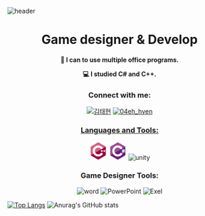 ![header](https://capsule-render.vercel.app/api?type=slice&color=gradient&&customColorList=0,2,3&height=300&section=header&text=TaehyenKim&fontSize=90)
<h1 align="center">Game designer & Develop</h1>


<h4 align="center"> 
📝 I can to use multiple office programs.

💻 I studied C# and C++.
</h4>
<h3 align="center">Connect with me:</h3>
<p align="center">
<a href="https://fb.com/김태현" target="blank"><img align="center" src="https://raw.githubusercontent.com/rahuldkjain/github-profile-readme-generator/master/src/images/icons/Social/facebook.svg" alt="김태현" height="30" width="40" /></a>
<a href="https://instagram.com/04eh_hyen" target="blank"><img align="center" src="https://raw.githubusercontent.com/rahuldkjain/github-profile-readme-generator/master/src/images/icons/Social/instagram.svg" alt="04eh_hyen" height="30" width="40" />
</p>

<h3 align="center">Languages and Tools:</h3>
<p align="center"> <target="_blank" rel="noreferrer"> <img src="https://raw.githubusercontent.com/devicons/devicon/master/icons/cplusplus/cplusplus-original.svg" alt="cplusplus" width="40" height="40"/><a align="center"> <a target="_blank" rel="noreferrer"> <img src="https://raw.githubusercontent.com/devicons/devicon/master/icons/csharp/csharp-original.svg" alt="csharp" width="40" height="40"/> </a> <a target="_blank" rel="noreferrer"> <img src="https://www.vectorlogo.zone/logos/unity3d/unity3d-icon.svg" alt="unity" width="40" height="40"/> <a align="center"> <a target="_blank" rel="noreferrer">
  
<h3 align="center"> Game Designer Tools:</h3>
<p align="center"> </a> <a target="_blank" rel="noreferrer"> <img src="https://img.shields.io/badge/Word-2B579A?style=flat&logo=Microsoft Word&logoColor=#0000" alt="word" width="100" height="40"/> <a align="center"> <a target="_blank" rel="noreferrer"> <a align="center"> </a> <a target="_blank" rel="noreferrer"> <img src="https://img.shields.io/badge/PowerPoint-B7472A?style=flat&logo=Microsoft PowerPoint&logoColor=#B7472A" alt="PowerPoint" width="180" height="40"/> <a align="center"> <a target="_blank" rel="noreferrer"> <a align="center"> </a> <a target="_blank" rel="noreferrer"> <img src="https://img.shields.io/badge/Excel-217346?style=flat&logo=Microsoft Excel&logoColor=#217346" alt="Exel" width="110" height="40"/> <a align="center"> <a target="_blank" rel="noreferrer">
  
  
[![Top Langs](https://github-readme-stats.vercel.app/api/top-langs/?username=teahyen&langs_count=8)](https://github.com/teahyen/github-readme-stats) ![Anurag's GitHub stats](https://github-readme-stats.vercel.app/api?username=teahyen&show_icons=true&theme=radical)
